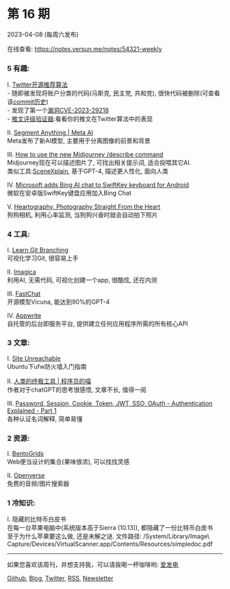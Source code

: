 # 第  16  期
2023-04-08 (每周六发布)

在线查看: https://notes.versun.me/notes/54321-weekly

### 5 有趣:
I. [Twitter开源推荐算法](https://github.com/twitter/the-algorithm)\
	- 随即被发现将账户分类的代码(马斯克, 民主党, 共和党), 很快代码被删除(可查看该[commit历史](https://github.com/twitter/the-algorithm/commit/ec83d01dcaebf369444d75ed04b3625a0a645eb9?diff=unified#diff-a58270fa1b8b745cd0bd311bed9cd24c983de80f96e7bd445e16e88b61e492b8))\
	- 发现了第一个[漏洞CVE-2023-29218](https://cve.mitre.org/cgi-bin/cvename.cgi?name=CVE-2023-29218)\
	- [推文评级验证器](https://twitter-algorithm.vercel.app):看看你的推文在Twitter算法中的表现

II. [Segment Anything | Meta AI](https://segment-anything.com)\
	Meta发布了新AI模型, 主要用于分离图像的前景和背景

III. [How to use the new Midjourney /describe command](https://travellingbanana.com/how-to-use-the-new-midjourney-describe-command/)\
	Midjourney现在可以描述图片了, 可找出相关提示词, 适合投喂其它AI.\
	类似工具:[SceneXplain](https://scenex.jina.ai), 基于GPT-4, 描述更人性化, 面向人类

IV. [Microsoft adds Bing AI chat to SwiftKey keyboard for Android](https://www.zdnet.com/article/microsoft-adds-bing-ai-chat-to-its-swiftkey-keyboard-for-android/)\
	微软在安卓版SwiftKey键盘应用加入Bing Chat

V. [Heartography, Photography Straight From the Heart](https://www.youtube.com/watch?v=5a6fd-wvIdw)\
	狗狗相机, 利用心率监测, 当狗狗兴奋时就会自动拍下照片

### 4 工具:
I. [Learn Git Branching](https://learngitbranching.js.org)\
	可视化学习Git, 很容易上手

II.  [Imagica](https://get.imagica.ai/)\
	利用AI, 无需代码, 可视化创建一个app, 很酷炫, 还在内测

III. [FastChat](https://github.com/lm-sys/FastChat/#vicuna-weights)\
	开源模型Vicuna, 能达到90%的GPT-4

IV. [Appwrite](https://appwrite.io)\
	自托管的后台即服务平台, 提供建立任何应用程序所需的所有核心API

### 3 文章:
I. [Site Unreachable](https://itsfoss.com/ufw-ubuntu/)\
	Ubuntu下ufw防火墙入门指南

II. [人类的终极工具 | 程序员的喵](https://catcoding.me/p/chatgpt-tools/)\
	作者对于chatGPT的思考很感悟, 文章不长, 值得一阅

III. [Password, Session, Cookie, Token, JWT, SSO, OAuth - Authentication Explained - Part 1](https://blog.bytebytego.com/p/password-session-cookie-token-jwt)\
	各种认证名词解释, 简单易懂

### 2 资源:
I. [BentoGrids](https://bentogrids.com)\
	Web便当设计的集合(果味很浓), 可以找找灵感 

II. [Openverse](https://openverse.org)\
	免费的音频/图片搜索器

### 1 冷知识:
I. 隐藏的比特币白皮书\
	在每一台苹果电脑中(系统版本高于Sierra (10.13)), 都隐藏了一份比特币白皮书\
	至于为什么苹果要这么做, 还是未解之谜.
	文件路径: /System/Library/Image\ Capture/Devices/VirtualScanner.app/Contents/Resources/simpledoc.pdf

---

如果您喜欢该周刊，并想支持我，可以请我喝一杯咖啡哟: [爱发电](https://afdian.net/a/versun)

[Github](https://github.com/versun/54321-Weekly), [Blog](https://notes.versun.me/notes/54321-weekly), [Twitter](https://twitter.com/VersunPan), [RSS](https://54321.versun.me/feed), [Newsletter](https://54321.versun.me/)
